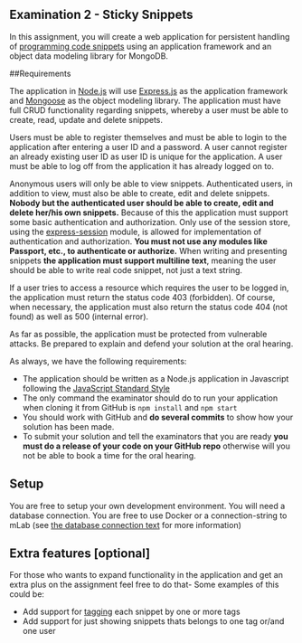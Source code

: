 ## Examination 2 - Sticky Snippets

In this assignment, you will create a web application for persistent handling of [programming code snippets](https://en.wikipedia.org/wiki/Snippet_(programming)) using an application framework and an object data modeling library for MongoDB.

##Requirements

The application in [Node.js](https://nodejs.org/en/) will use [Express.js](http://expressjs.com/) as the application  framework and [Mongoose](http://mongoosejs.com/) as  the object modeling library. The application must have full CRUD functionality regarding snippets, whereby a user must be able to create, read, update and delete snippets.

Users must be able to register themselves and must be able to login to the application after entering a user ID and a password. A user cannot register an already existing user ID as user ID is unique for the application. A user must be able to log off from the application it has already logged on to.

Anonymous users will only be able to view snippets. Authenticated users, in addition to view, must also be able to create, edit and delete snippets. **Nobody but the authenticated user should be able to create, edit and delete her/his own snippets.** Because of this the application must support some basic authentication and authorization. Only use of the session store, using the [express-session](https://github.com/expressjs/session) module, is allowed for implementation of authentication and authorization. **You must not use any modules like Passport, etc., to authenticate or authorize.**
When writing and presenting snippets **the application must support multiline text**, meaning the user should be able to write real code snippet, not just a text string.

If a user tries to access a resource which requires the user to be logged in, the application must return the status code 403 (forbidden). Of course, when necessary, the application must also return the status code 404 (not found) as well as 500 (internal error).

As far as possible, the application must be protected from vulnerable attacks. Be prepared to explain and defend your solution at the oral hearing.

As always, we have the following requirements:
* The application should be written as a Node.js application in Javascript following the [JavaScript Standard Style](https://standardjs.com/) 
* The only command the examinator should do to run your application when cloning it from GitHub is `npm install` and `npm start`
* You should work with GitHub and **do several commits** to show how your solution has been made.
* To submit your solution and tell the examinators that you are ready **you must do a release of your code on your GitHub repo** otherwise will you not be able to book a time for the oral hearing.
 

## Setup
You are free to setup your own development environment. You will need a database connection. You are free to use Docker or a connection-string to mLab (see [the database connection text](https://github.com/1dv023/syllabus/blob/master/resources/database-connection.md) for more information)


## Extra features [optional]
For those who wants to expand functionality in the application and get an extra plus on the assignment feel free to do that- Some examples of this could be:
* Add support for [tagging](https://en.wikipedia.org/wiki/Tag_(metadata)) each snippet by one or more tags
* Add support for just showing snippets thats belongs to one tag or/and one user
